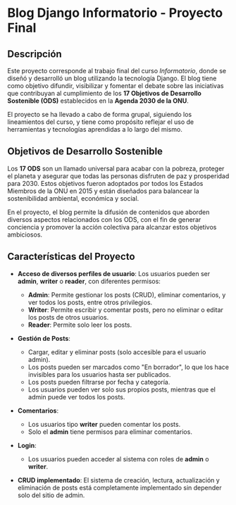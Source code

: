 # Blog Django Informatorio - Proyecto Final

## Descripción

Este proyecto corresponde al trabajo final del curso _Informatorio_, donde se diseñó y desarrolló un blog utilizando la tecnología Django. El blog tiene como objetivo difundir, visibilizar y fomentar el debate sobre las iniciativas que contribuyan al cumplimiento de los **17 Objetivos de Desarrollo Sostenible (ODS)** establecidos en la **Agenda 2030 de la ONU**.

El proyecto se ha llevado a cabo de forma grupal, siguiendo los lineamientos del curso, y tiene como propósito reflejar el uso de herramientas y tecnologías aprendidas a lo largo del mismo.

## Objetivos de Desarrollo Sostenible

Los **17 ODS** son un llamado universal para acabar con la pobreza, proteger el planeta y asegurar que todas las personas disfruten de paz y prosperidad para 2030. Estos objetivos fueron adoptados por todos los Estados Miembros de la ONU en 2015 y están diseñados para balancear la sostenibilidad ambiental, económica y social.

En el proyecto, el blog permite la difusión de contenidos que aborden diversos aspectos relacionados con los ODS, con el fin de generar conciencia y promover la acción colectiva para alcanzar estos objetivos ambiciosos.

## Características del Proyecto

- **Acceso de diversos perfiles de usuario**: Los usuarios pueden ser **admin**, **writer** o **reader**, con diferentes permisos:

  - **Admin**: Permite gestionar los posts (CRUD), eliminar comentarios, y ver todos los posts, entre otros privilegios.
  - **Writer**: Permite escribir y comentar posts, pero no eliminar o editar los posts de otros usuarios.
  - **Reader**: Permite solo leer los posts.

- **Gestión de Posts**:

  - Cargar, editar y eliminar posts (solo accesible para el usuario admin).
  - Los posts pueden ser marcados como "En borrador", lo que los hace invisibles para los usuarios hasta ser publicados.
  - Los posts pueden filtrarse por fecha y categoría.
  - Los usuarios pueden ver solo sus propios posts, mientras que el admin puede ver todos los posts.

- **Comentarios**:

  - Los usuarios tipo **writer** pueden comentar los posts.
  - Solo el **admin** tiene permisos para eliminar comentarios.

- **Login**:

  - Los usuarios pueden acceder al sistema con roles de **admin** o **writer**.

- **CRUD implementado**: El sistema de creación, lectura, actualización y eliminación de posts está completamente implementado sin depender solo del sitio de admin.
